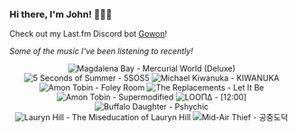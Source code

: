 ### Hi there, I'm John! 🏄🏻‍♂️

Check out my Last.fm Discord bot [Gowon](http://gowon.ca)!

_Some of the music I've been listening to recently!_


<!-- lastfm -->
<p align="center"><img src="https://lastfm.freetls.fastly.net/i/u/64s/78f9e53f5054737cc192e73dd7f751a5.jpg" title="Magdalena Bay - Mercurial World (Deluxe)"> <img src="https://lastfm.freetls.fastly.net/i/u/64s/956c88dc2e55a2c553aa20bf40d12cdc.jpg" title="5 Seconds of Summer - 5SOS5"> <img src="https://lastfm.freetls.fastly.net/i/u/64s/75335d55128dd22643873906e238ecf5.png" title="Michael Kiwanuka - KIWANUKA"> <img src="https://lastfm.freetls.fastly.net/i/u/64s/43625c927a14e579746d7487aa9a0bd5.jpg" title="Amon Tobin - Foley Room"> <img src="https://lastfm.freetls.fastly.net/i/u/64s/76f4f1809a504f49cf50c4b8e8627cf9.png" title="The Replacements - Let It Be"> <img src="https://lastfm.freetls.fastly.net/i/u/64s/82c14211f96b07c3a9cd53c5b3fc2ca2.jpg" title="Amon Tobin - Supermodified"> <img src="https://lastfm.freetls.fastly.net/i/u/64s/8fbf198a7844d4f3e5d0b50c46af0a46.jpg" title="LOOΠΔ - [12:00]"> <img src="https://lastfm.freetls.fastly.net/i/u/64s/4ce6cc42516f4673a20be226b148953c.png" title="Buffalo Daughter - Pshychic"> <img src="https://lastfm.freetls.fastly.net/i/u/64s/5844f98717f49b7db78f6410bf199cd5.png" title="Lauryn Hill - The Miseducation of Lauryn Hill"> <img src="https://lastfm.freetls.fastly.net/i/u/64s/58ef71d070a0bc18a0996355c431a7f7.jpg" title="Mid-Air Thief - 공중도덕"> </p>
